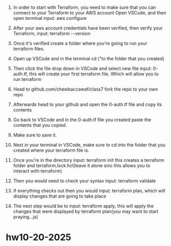 
1. In order to start with Terraform, you need to make sure that you can connect to your Terraform to your AWS account
    Open VSCode, and then open terminal
    input:
        aws configure
2. After your aws account credentials have been verified, then verify your Terraform,
    input:
        terraform --version
        
3. Once it's verified create a folder where you're going to run your terraform files.
4. Open up VSCode and in the terminal
    cd ("to the folder that you created)
5. Then click the file drop down in VSCode and select new file
        input:
            0-auth.tf, this will create your first terraform file. Which will allow you to run terraform

6. Head to github.com/chewbaccawaf/class7
        fork the repo to your own repo
7. Afterwards head to your github and open the 0-auth.tf file and copy its contents
8. Go back to VSCode and in the 0-auth.tf file you created paste the contents that you copied.
9. Make sure to save it.
10. Next in your terminal in VSCode, make sure to cd into the folder that you created where your terraform file is.
11. Once you're in the directory
        input:
            terraform init
                this creates a terraform folder and terraform.lock.hcl(leave it alone sinc this allows you to interact with terraform)
12. Then you would need to check your syntax
    input:
        terraform validate
13. If everything checks out then you would
    input:
        terraform plan, which will display changes that are going to take place
14. The next step would be to 
    input:
        terraform apply, this will apply the changes that were displayed by terraform plan(you may want to start praying...js)













# hw10-20-2025
